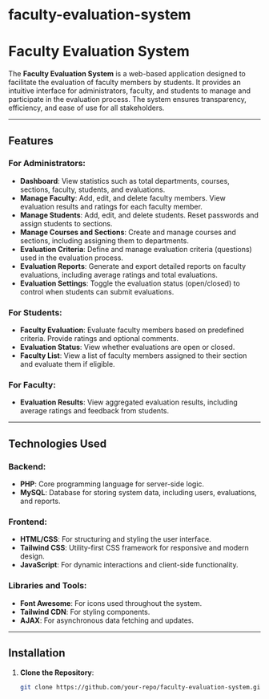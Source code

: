 # faculty-evaluation-system

# Faculty Evaluation System

The **Faculty Evaluation System** is a web-based application designed to facilitate the evaluation of faculty members by students. It provides an intuitive interface for administrators, faculty, and students to manage and participate in the evaluation process. The system ensures transparency, efficiency, and ease of use for all stakeholders.

---

## Features

### For Administrators:
- **Dashboard**: View statistics such as total departments, courses, sections, faculty, students, and evaluations.
- **Manage Faculty**: Add, edit, and delete faculty members. View evaluation results and ratings for each faculty member.
- **Manage Students**: Add, edit, and delete students. Reset passwords and assign students to sections.
- **Manage Courses and Sections**: Create and manage courses and sections, including assigning them to departments.
- **Evaluation Criteria**: Define and manage evaluation criteria (questions) used in the evaluation process.
- **Evaluation Reports**: Generate and export detailed reports on faculty evaluations, including average ratings and total evaluations.
- **Evaluation Settings**: Toggle the evaluation status (open/closed) to control when students can submit evaluations.

### For Students:
- **Faculty Evaluation**: Evaluate faculty members based on predefined criteria. Provide ratings and optional comments.
- **Evaluation Status**: View whether evaluations are open or closed.
- **Faculty List**: View a list of faculty members assigned to their section and evaluate them if eligible.

### For Faculty:
- **Evaluation Results**: View aggregated evaluation results, including average ratings and feedback from students.

---

## Technologies Used

### Backend:
- **PHP**: Core programming language for server-side logic.
- **MySQL**: Database for storing system data, including users, evaluations, and reports.

### Frontend:
- **HTML/CSS**: For structuring and styling the user interface.
- **Tailwind CSS**: Utility-first CSS framework for responsive and modern design.
- **JavaScript**: For dynamic interactions and client-side functionality.

### Libraries and Tools:
- **Font Awesome**: For icons used throughout the system.
- **Tailwind CDN**: For styling components.
- **AJAX**: For asynchronous data fetching and updates.

---

## Installation

1. **Clone the Repository**:
   ```bash
   git clone https://github.com/your-repo/faculty-evaluation-system.git
